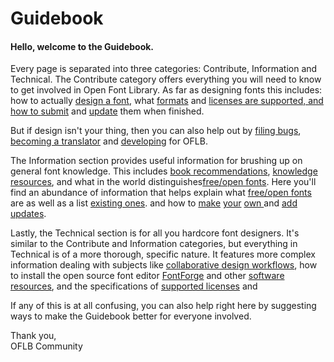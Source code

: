 <h1>Guidebook</h1>

<h4>Hello, welcome to the Guidebook.</h4>
<p>Every page is separated into three categories: Contribute, Information and Technical. The Contribute category offers everything you will need to know to get involved in Open Font Library. As far as designing fonts this includes: how to actually <a href="/font_design">design a font</a>, what <a href="/font_formats">formats</a> and <a href="/supported_licenses">licenses are supported, and how to <a href="/submission_guidelines"> submit</a> and <a href="how_to_update_a_font">update</a> them when finished.
<p>
But if design isn't your thing, then you can also help out by <a href="/guidebook/how_to_file_bugs"> filing bugs</a>, <a href="/guidebook/become-a-translator">becoming a translator</a> and <a href="/guidebook/dev-faq"> developing</a> for OFLB.
<p>
The Information section provides useful information for brushing up on general font knowledge. This includes <a href="/guidebook/book_recommendations">book recommendations</a>, <a href="/guidebook/knowledge_resources">knowledge resources</a>, and what in the world distinguishes<a href="/guidebook/libre_open_fonts">free/open fonts</a>.
Here you'll find an abundance of information that helps explain what <a href="/guidebook/libre_open_fonts">free/open fonts</a> are as well as a list <a href="/guidebook/existing_libre_open_fonts">existing ones</a>.  and how to <a href="/guidebook/font_design">make</a> <a href="/guidebook/font_formats">your</a> <a href="/guidebook/submission_guidelines">own </a> and <a href="/guidebook/how_to_update_a_font"> add updates</a>. 
<p>
Lastly, the Technical section is for all you hardcore font designers. It's similar to the Contribute and Information categories, but everything in Technical is of a more thorough, specific nature. It features more complex information dealing with subjects like <a href="/collaborative_design_workflows">collaborative design workflows</a>, how to install the open source font editor <a href="/how_to_install_fon_forge">FontForge</a> and other <a href="/software">software resources</a>, and the specifications of <a href="/supported_licenses">supported licenses</a> and 

<p>
If any of this is at all confusing, you can also help right here by suggesting ways to make the Guidebook better for everyone involved.

<p>
Thank you,<br>
OFLB Community
</p>